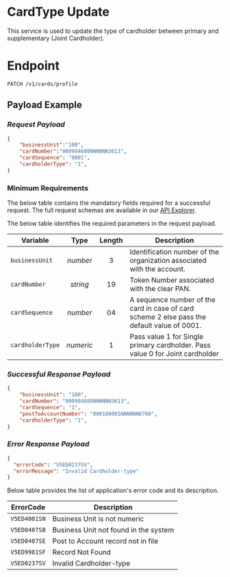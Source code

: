 # CardType Update

This service is used to update the type of cardholder between primary and supplementary (Joint Cardholder). 

# Endpoint
`PATCH /v1/cards/profile`


## Payload Example

### ***Request Payload***

```json
{
    "businessUnit":"100",
    "cardNumber":"000984680NNNNNN3613",
    "cardSequence": "0001",
    "cardholderType": "1",
}
```

### Minimum Requirements
The below table contains the mandatory fields required for a successful request. The full request schemas are available in our [API Explorer](../api/?type=patch&path=/v1/card/profile).

The below table identifies the required parameters in the request payload.

| Variable | Type | Length | Description |
| -------- | :--: | :------------: | ------------------ |
| `businessUnit` | *number* | 3 | Identification number of the organization associated with the account. |
| `cardNumber` | *string* | 19 | Token Number associated with the clear PAN. | 
| `cardSequence` | *number* | 04 | A sequence number of the card in case of card scheme 2 else pass the default value of 0001. | 
| `cardholderType` | *numeric* | 1 | Pass value 1 for Single primary cardholder. Pass value 0 for Joint cardholder |



### ***Successful Response Payload***

```json
{
    "businessUnit": "100",
    "cardNumber": "000984680NNNNNN3613",
    "cardSequence": "1",
    "postToAccountNumber": "000100001NNNNNN0760",    
    "cardholderType": "1",
}
```

### ***Error Response Payload***

```json
{
  "errorCode": "V5ED0237SV",
  "errorMessage": "Invalid Cardholder-type"  
}
```
Below table provides the list of application's error code and its description. 

| ErrorCode |  Description |
| --------  | ------------------ |
| `V5ED4001SN` | Business Unit is not numeric |
| `V5ED0407SB` | Business Unit not found in the system |
| `V5ED0407SE` | Post to Account record not in file |
| `V5ED9981SF` | Record Not Found |  
| `V5ED0237SV` | Invalid Cardholder-type |  